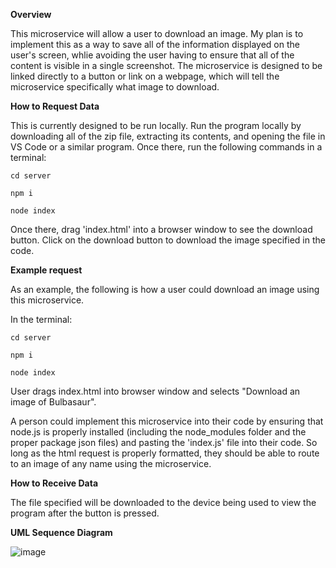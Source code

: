 **Overview**

This microservice will allow a user to download an image. My plan is to implement this as a way to save all of the information displayed on the user's screen, whlie avoiding the user having to ensure that all of the content is visible in a single screenshot. The microservice is designed to be linked directly to a button or link on a webpage, which will tell the microservice specifically what image to download.

**How to Request Data**

This is currently designed to be run locally. Run the program locally by downloading all of the zip file, extracting its contents, and opening the file in VS Code or a similar program. Once there, run the following commands in a terminal:
```
cd server
```
```
npm i
```
```
node index
```

Once there, drag 'index.html' into a browser window to see the download button. Click on the download button to download the image specified in the code.


**Example request**

As an example, the following is how a user could download an image using this microservice.

In the terminal:
```
cd server
```
```
npm i
```
```
node index
```
User drags index.html into browser window and selects "Download an image of Bulbasaur".

A person could implement this microservice into their code by ensuring that node.js is properly installed (including the node_modules folder and the proper package json files) and pasting the 'index.js' file into their code. So long as the html request is properly formatted, they should be able to route to an image of any name using the microservice.

**How to Receive Data**

The file specified will be downloaded to the device being used to view the program after the button is pressed.

**UML Sequence Diagram**

![image](https://github.com/mct214/cs361MicroserviceA/assets/122847004/dd172c3a-4cd8-4dd8-adac-8e0b8946297c)


